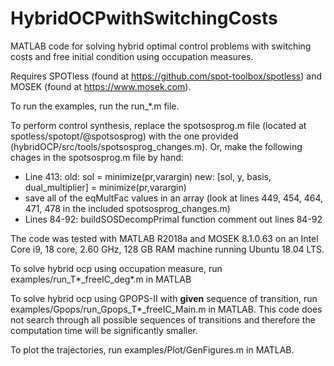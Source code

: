 # HybridOCPwithSwitchingCosts
MATLAB code for solving hybrid optimal control problems with switching costs and free initial condition using occupation measures.

Requires SPOTless (found at <https://github.com/spot-toolbox/spotless>) and MOSEK (found at <https://www.mosek.com>).

To run the examples, run the run\_\*.m file.

To perform control synthesis, replace the spotsosprog.m file (located at spotless/spotopt/@spotsosprog) with the one provided (hybridOCP/src/tools/spotsosprog_changes.m). Or, make the following chages in the spotsosprog.m file by hand:
* Line 413: 
old: sol = minimize(pr,varargin)
new: [sol, y, basis, dual_multiplier] = minimize(pr,varargin)
* save all of the eqMultFac values in an array (look at lines 449, 454, 464, 471, 478 in the included spotsosprog_changes.m)
* Lines 84-92:  buildSOSDecompPrimal function
comment out lines 84-92


The code was tested with MATLAB R2018a and MOSEK 8.1.0.63 on an Intel Core i9, 18 core, 2.60 GHz, 128 GB RAM machine running Ubuntu 18.04 LTS.

To solve hybrid ocp using occupation measure, run examples/run_T\*\_freeIC\_deg\*.m in MATLAB

To solve hybrid ocp using GPOPS-II with **given** sequence of transition, run examples/Gpops/run\_Gpops\_T\*\_freeIC\_Main.m in MATLAB.
This code does not search through all possible sequences of transitions and therefore the computation time will be significantly smaller.

To plot the trajectories, run examples/Plot/GenFigures.m in MATLAB.
